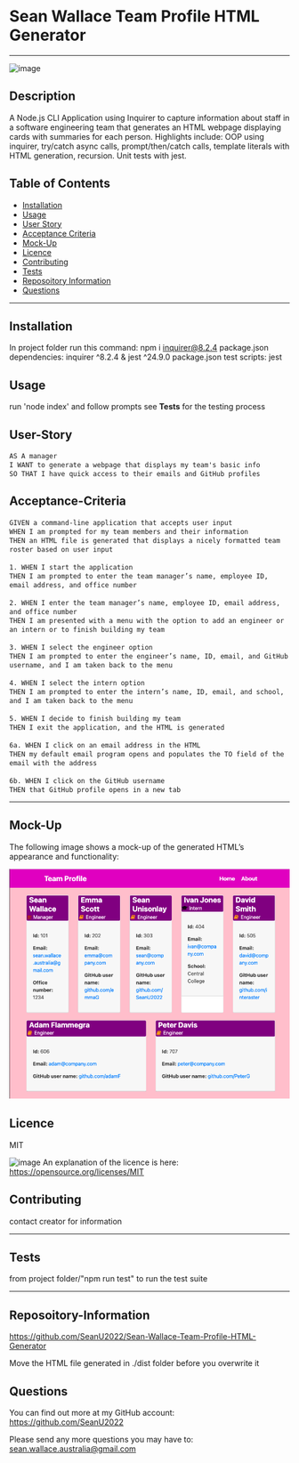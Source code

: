 # Sean Wallace Team Profile HTML Generator
-----
![image](https://img.shields.io/badge/License-MIT-yellow.svg)
## Description
A Node.js CLI Application using Inquirer to capture information about staff in a software engineering team that generates an HTML webpage displaying cards with summaries for each person.  Highlights include: OOP using inquirer, try/catch async calls, prompt/then/catch calls, template literals with HTML generation, recursion.  Unit tests with jest.

## Table of Contents

- [Installation](#installation)
- [Usage](#usage)
- [User Story](#user-story)
- [Acceptance Criteria](#acceptance-criteria)
- [Mock-Up](#mock-up)
- [Licence](#licence)
- [Contributing](#contributing)
- [Tests](#tests)
- [Reposoitory Information](#reposoitory-information)
- [Questions](#questions)

-----

## Installation
In project folder run this command: npm i inquirer@8.2.4
package.json dependencies: inquirer ^8.2.4 & jest ^24.9.0
package.json test scripts: jest
  
## Usage
run 'node index' and follow prompts
see **Tests** for the testing process

## User-Story

```
AS A manager
I WANT to generate a webpage that displays my team's basic info
SO THAT I have quick access to their emails and GitHub profiles
```
## Acceptance-Criteria

```
GIVEN a command-line application that accepts user input
WHEN I am prompted for my team members and their information
THEN an HTML file is generated that displays a nicely formatted team roster based on user input

1. WHEN I start the application
THEN I am prompted to enter the team manager’s name, employee ID, email address, and office number

2. WHEN I enter the team manager’s name, employee ID, email address, and office number
THEN I am presented with a menu with the option to add an engineer or an intern or to finish building my team

3. WHEN I select the engineer option
THEN I am prompted to enter the engineer’s name, ID, email, and GitHub username, and I am taken back to the menu

4. WHEN I select the intern option
THEN I am prompted to enter the intern’s name, ID, email, and school, and I am taken back to the menu

5. WHEN I decide to finish building my team
THEN I exit the application, and the HTML is generated

6a. WHEN I click on an email address in the HTML
THEN my default email program opens and populates the TO field of the email with the address

6b. WHEN I click on the GitHub username
THEN that GitHub profile opens in a new tab
```
-----

## Mock-Up

The following image shows a mock-up of the generated HTML’s appearance and functionality:

![HTML webpage titled “Team Profile” features boxes listing employee names, titles, and other key info.](Sean-Wallace-Team-Profile-Generator-Mock.png)

## Licence

MIT

![image](https://img.shields.io/badge/License-MIT-yellow.svg) An explanation of the licence is here: https://opensource.org/licenses/MIT



## Contributing
  
contact creator for information

-----

## Tests

from project folder/"npm run test" to run the test suite

-----

## Reposoitory-Information
https://github.com/SeanU2022/Sean-Wallace-Team-Profile-HTML-Generator

Move the HTML file generated in ./dist folder before you overwrite it

## Questions

You can find out more at my GitHub account: <https://github.com/SeanU2022>

Please send any more questions you may have to: <sean.wallace.australia@gmail.com>
